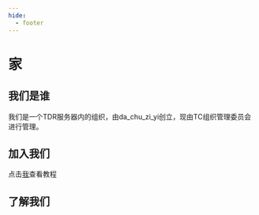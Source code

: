```yaml
---
hide:
  - footer
---
```

# 家



## 我们是谁
我们是一个TDR服务器内的组织，由da_chu_zi_yi创立，现由TC组织管理委员会进行管理。
## 加入我们
点击[我](join_us.md)查看教程

## 了解我们